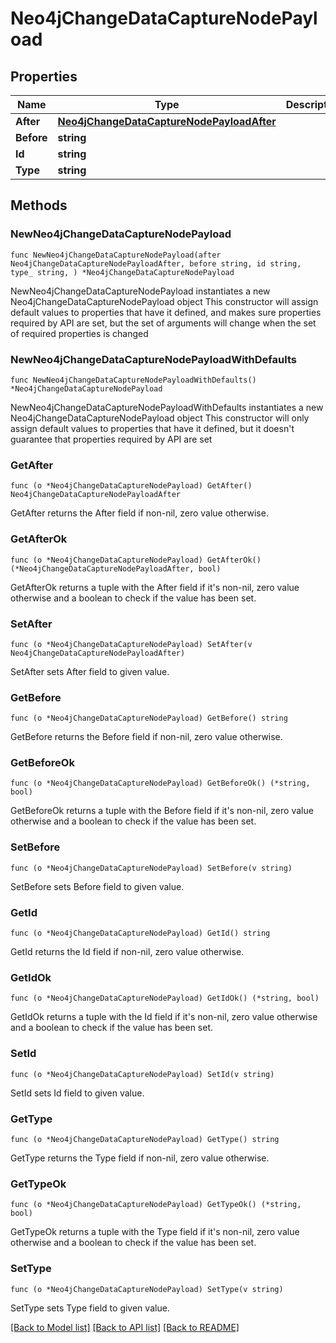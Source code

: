 # Neo4jChangeDataCaptureNodePayload

## Properties

Name | Type | Description | Notes
------------ | ------------- | ------------- | -------------
**After** | [**Neo4jChangeDataCaptureNodePayloadAfter**](Neo4jChangeDataCaptureNodePayloadAfter.md) |  | 
**Before** | **string** |  | 
**Id** | **string** |  | 
**Type** | **string** |  | 

## Methods

### NewNeo4jChangeDataCaptureNodePayload

`func NewNeo4jChangeDataCaptureNodePayload(after Neo4jChangeDataCaptureNodePayloadAfter, before string, id string, type_ string, ) *Neo4jChangeDataCaptureNodePayload`

NewNeo4jChangeDataCaptureNodePayload instantiates a new Neo4jChangeDataCaptureNodePayload object
This constructor will assign default values to properties that have it defined,
and makes sure properties required by API are set, but the set of arguments
will change when the set of required properties is changed

### NewNeo4jChangeDataCaptureNodePayloadWithDefaults

`func NewNeo4jChangeDataCaptureNodePayloadWithDefaults() *Neo4jChangeDataCaptureNodePayload`

NewNeo4jChangeDataCaptureNodePayloadWithDefaults instantiates a new Neo4jChangeDataCaptureNodePayload object
This constructor will only assign default values to properties that have it defined,
but it doesn't guarantee that properties required by API are set

### GetAfter

`func (o *Neo4jChangeDataCaptureNodePayload) GetAfter() Neo4jChangeDataCaptureNodePayloadAfter`

GetAfter returns the After field if non-nil, zero value otherwise.

### GetAfterOk

`func (o *Neo4jChangeDataCaptureNodePayload) GetAfterOk() (*Neo4jChangeDataCaptureNodePayloadAfter, bool)`

GetAfterOk returns a tuple with the After field if it's non-nil, zero value otherwise
and a boolean to check if the value has been set.

### SetAfter

`func (o *Neo4jChangeDataCaptureNodePayload) SetAfter(v Neo4jChangeDataCaptureNodePayloadAfter)`

SetAfter sets After field to given value.


### GetBefore

`func (o *Neo4jChangeDataCaptureNodePayload) GetBefore() string`

GetBefore returns the Before field if non-nil, zero value otherwise.

### GetBeforeOk

`func (o *Neo4jChangeDataCaptureNodePayload) GetBeforeOk() (*string, bool)`

GetBeforeOk returns a tuple with the Before field if it's non-nil, zero value otherwise
and a boolean to check if the value has been set.

### SetBefore

`func (o *Neo4jChangeDataCaptureNodePayload) SetBefore(v string)`

SetBefore sets Before field to given value.


### GetId

`func (o *Neo4jChangeDataCaptureNodePayload) GetId() string`

GetId returns the Id field if non-nil, zero value otherwise.

### GetIdOk

`func (o *Neo4jChangeDataCaptureNodePayload) GetIdOk() (*string, bool)`

GetIdOk returns a tuple with the Id field if it's non-nil, zero value otherwise
and a boolean to check if the value has been set.

### SetId

`func (o *Neo4jChangeDataCaptureNodePayload) SetId(v string)`

SetId sets Id field to given value.


### GetType

`func (o *Neo4jChangeDataCaptureNodePayload) GetType() string`

GetType returns the Type field if non-nil, zero value otherwise.

### GetTypeOk

`func (o *Neo4jChangeDataCaptureNodePayload) GetTypeOk() (*string, bool)`

GetTypeOk returns a tuple with the Type field if it's non-nil, zero value otherwise
and a boolean to check if the value has been set.

### SetType

`func (o *Neo4jChangeDataCaptureNodePayload) SetType(v string)`

SetType sets Type field to given value.



[[Back to Model list]](../README.md#documentation-for-models) [[Back to API list]](../README.md#documentation-for-api-endpoints) [[Back to README]](../README.md)


